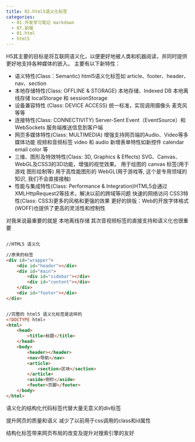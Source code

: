 ```yaml
---
title: 02.html5语义化标签
categories:
  - 01.开发学习笔记 markdown
  - 07.前端
  - 01.html
  - html5
---
```


H5其主要的目标是将互联网语义化，以便更好地被人类和机器阅读，并同时提供更好地支持各种媒体的嵌入。
主要有以下新特性：

- 语义特性(Class：Semantic) 
    html5语义化标签如 article、footer、header、nav、section
- 本地存储特性(Class: OFFLINE & STORAGE) 本地存储、Indexed DB
    本地离线存储 localStorage 和 sessionStorage
- 设备兼容特性 (Class: DEVICE ACCESS) 统一标准，实现调用摄像头 麦克风等等
- 连接特性(Class: CONNECTIVITY) Server-Sent Event（EventSource）和WebSockets 服务端推送信息到客户端
- 网页多媒体特性(Class: MULTIMEDIA) 增强支持网页端的Audio、Video等多媒体功能
    视频和音频标签 video 和 audio 新增表单特性如新控件 calendar email color 等
- 三维、图形及特效特性(Class: 3D, Graphics & Effects) SVG、Canvas、WebGL及CSS3的3D功能，增强的视觉效果。
    用于绘图的 canvas 标签(用于游戏 图形绘制等) 用于高性能图形的 WebGL(用于游戏等, 这个是专用领域的知识, 我们不会直接接触)
- 性能与集成特性(Class: Performance & Integration)HTML5会通过XMLHttpRequest2等技术，解决以前的跨域等问题 快速的网络访问
CSS3特性(Class: CSS3)更多的风格和更强的效果 更好的排版：Web的开放字体格式(WOFF)也提供了更高的灵活性和控制性

对我来说最重要的就是 本地离线存储
其次音视频标签的直接支持和语义化也很重要

```html

//HTML5 语义化

//原来的标签
<div id="wrapper">
    <div id="header"></div>
    <div id="main">
        <div id="sidebar"></div>
        <div id="content"></div>
    </div>
    <div id="footer"></div>
</div>


//完整的 html5 语义化标签是这样的
<!DOCTYPE html>
<html>
    <head>
        <title>标题</title>
    </head>
    <body>
        <header></header>
        <nav>导航</nav>
        <article>
            <section>区块</section>
        </article>
        <aside>侧栏</aside>
        <footer>页脚</footer>
    </body>
</html>
```

语义化的结构化代码标签代替大量无意义的div标签

提升网页的质量和语义
减少了以前用于css调用的class和id属性

结构化标签带来网页布局的改变及提升对搜索引擎的友好
